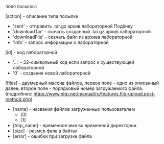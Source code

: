 поля посылок:

[action] - описание типа посылки
+ 'sent' - отправить .tar.gz архив лабораторной Подёнку
+ 'downloadTar' - скачать созданный .tar.gz архив лабораторной
+ 'downloadFile' - скачать файл из архива лабораторной 
+ 'info' - запрос информации о лабораторной

[id] - код лабораторной
+ '...' - 32-символьный код если запрос к существующей лабораторной
+ '0' - создание новой лабораторной
 
[files] - двумерный массив файлов, первое поле - одно из описанный далее, второе поле - порядковый номер загружаемого файла. (подробнее: https://www.php.net/manual/ru/features.file-upload.post-method.php)
+ [name] - названия файлов загруженных пользователем
   + [0] 
   + [1]
+ [tmp_name] - временное имя во временной директории
+ [size] - размер фала в байтах
+ [error] - ошибки при загрузке файла

